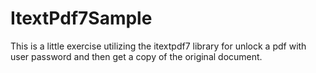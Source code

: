 # ItextPdf7Sample
This is a little exercise utilizing the itextpdf7 library for unlock a pdf with user password and then get a copy of the original document.
